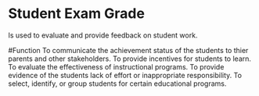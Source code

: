 # Student Exam Grade
Is used to evaluate and provide feedback on student work.

#Function 
To communicate the achievement status of the students to thier parents and other stakeholders.
To provide incentives for students to learn.
To evaluate the effectiveness of instructional programs.
To provide evidence of the students lack of effort or inappropriate responsibility.
To select, identify, or group students for certain educational programs.
